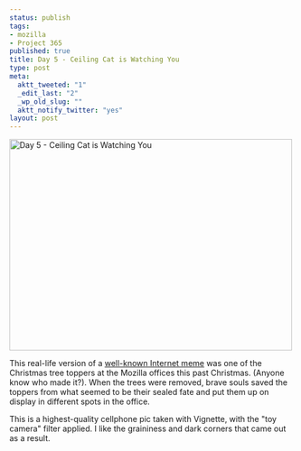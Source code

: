```yaml
--- 
status: publish
tags: 
- mozilla
- Project 365
published: true
title: Day 5 - Ceiling Cat is Watching You
type: post
meta: 
  aktt_tweeted: "1"
  _edit_last: "2"
  _wp_old_slug: ""
  aktt_notify_twitter: "yes"
layout: post
---
```

<a href="http://www.flickr.com/photos/freeed/5328218985/" title="Day 5 - Ceiling Cat is Watching You by Fred​, on Flickr"><img src="http://farm6.static.flickr.com/5247/5328218985_ae0d0b531a.jpg" width="500" height="375" alt="Day 5 - Ceiling Cat is Watching You" /></a>

This real-life version of a <a href="http://knowyourmeme.com/memes/ceiling-cat">well-known Internet meme</a> was one of the Christmas tree toppers at the Mozilla offices this past Christmas. (Anyone know who made it?). When the trees were removed, brave souls saved the toppers from what seemed to be their sealed fate and put them up on display in different spots in the office.

This is a highest-quality cellphone pic taken with Vignette, with the "toy camera" filter applied. I like the graininess and dark corners that came out as a result.

